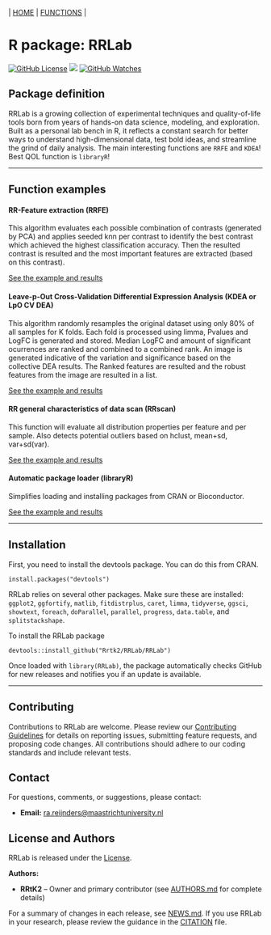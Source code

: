 | [HOME](https://github.com/Rrtk2/RRLab)  |  [FUNCTIONS](https://github.com/Rrtk2/RRLab/blob/master/docs/Functions/FunctionsOverview.md)  | 

# R package: RRLab
[![GitHub License](https://img.shields.io/github/license/Rrtk2/RRLab)](https://github.com/Rrtk2/RRLab/blob/master/LICENSE.md) ![](https://img.shields.io/badge/Status-Setting_up-red) [![GitHub Watches](https://img.shields.io/github/watchers/Rrtk2/RRLab.svg?style=social&label=Watch&maxAge=2592000)](https://github.com/Rrtk2/RRLab/watchers) 


## Package definition
RRLab is a growing collection of experimental techniques and quality-of-life tools born from years of hands-on data science, modeling, and exploration. Built as a personal lab bench in R, it reflects a constant search for better ways to understand high-dimensional data, test bold ideas, and streamline the grind of daily analysis. The main interesting functions are `RRFE` and `KDEA`! Best QOL function is `libraryR`!

---
## Function examples
#### RR-Feature extraction (RRFE)
This algorithm evaluates each possible combination of contrasts (generated by PCA) and applies seeded knn per contrast to identify the best contrast which achieved the highest classification accuracy. Then the resulted contrast is resulted and the most important features are extracted (based on this contrast).

[See the example and results](/docs/Functions/RRFE.md) 


#### Leave-p-Out Cross-Validation Differential Expression Analysis (KDEA or LpO CV DEA)
This algorithm randomly resamples the original dataset using only 80% of all samples for K folds. Each fold is processed using limma, Pvalues and LogFC is generated and stored. Median LogFC and amount of significant ocurrences are ranked and combined to a combined rank. An image is generated indicative of the variation and significance based on the collective DEA results. The Ranked features are resulted and the robust features from the image are resulted in a list.

[See the example and results](/docs/Functions/KDEA.md) 

#### RR general characteristics of data scan (RRscan)
This function will evaluate all distribution properties per feature and per sample. Also detects potential outliers based on hclust, mean+sd, var+sd(var).

[See the example and results](/docs/Functions/RRscan.md)

#### Automatic package loader (libraryR)
Simplifies loading and installing packages from CRAN or Bioconductor.

[See the example and results](/docs/Functions/libraryR.md)

---

## Installation
First, you need to install the devtools package. You can do this from CRAN.
```
install.packages("devtools")
```

RRLab relies on several other packages. Make sure these are installed:
`ggplot2`, `ggfortify`, `matlib`, `fitdistrplus`, `caret`, `limma`,
`tidyverse`, `ggsci`, `showtext`, `foreach`, `doParallel`, `parallel`,
`progress`, `data.table`, and `splitstackshape`.

To install the RRLab package
```
devtools::install_github("Rrtk2/RRLab/RRLab")
```

Once loaded with `library(RRLab)`, the package automatically checks GitHub for
new releases and notifies you if an update is available.

---

## Contributing
Contributions to RRLab are welcome. Please review our [Contributing Guidelines](CONTRIBUTING.md) for details on reporting issues, submitting feature requests, and proposing code changes. All contributions should adhere to our coding standards and include relevant tests.

## Contact
For questions, comments, or suggestions, please contact:

- **Email:** ra.reijnders@maastrichtuniversity.nl

## License and Authors
RRLab is released under the [License](LICENSE.md).

**Authors:**
- **RRtK2** – Owner and primary contributor (see [AUTHORS.md](AUTHORS.md) for complete details)

For a summary of changes in each release, see [NEWS.md](NEWS.md).
If you use RRLab in your research, please review the guidance in the [CITATION](CITATION) file.
